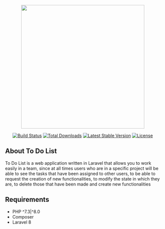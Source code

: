 <p align="center"><img src="https://i.imgur.com/fLha95E.png" width="400"></a></p>

<p align="center">
<a href="https://travis-ci.org/laravel/framework"><img src="https://travis-ci.org/laravel/framework.svg" alt="Build Status"></a>
<a href="https://packagist.org/packages/laravel/framework"><img src="https://img.shields.io/packagist/dt/laravel/framework" alt="Total Downloads"></a>
<a href="https://packagist.org/packages/laravel/framework"><img src="https://img.shields.io/packagist/v/laravel/framework" alt="Latest Stable Version"></a>
<a href="https://packagist.org/packages/laravel/framework"><img src="https://img.shields.io/packagist/l/laravel/framework" alt="License"></a>
</p>

## About To Do List

To Do List is a web application written in Laravel that allows you to work easily in a team, since at all times users who are in a specific project will be able to see the tasks that have been assigned to other users, to be able to request the creation of new functionalities, to modify the state in which they are, to delete those that have been made and create new functionalities

## Requirements
* PHP ^7.3|^8.0
* Composer
* Laravel 8
